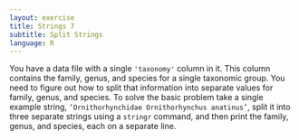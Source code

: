 ```yaml
---
layout: exercise
title: Strings 7
subtitle: Split Strings
language: R
---
```


You have a data file with a single `'taxonomy'` column in it. This column 
contains the family, genus, and species for a single taxonomic group. You need 
to figure out how to split that information into separate values for family, 
genus, and species. To solve the basic problem take a single example string,
`’Ornithorhynchidae Ornithorhynchus anatinus’`, split it into three separate
strings using a `stringr` command, and then print the family, genus, and species, each on a separate line.
